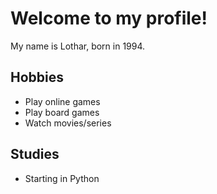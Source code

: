 # Welcome to my profile!

My name is Lothar, born in 1994.

## Hobbies

- Play online games
- Play board games
- Watch movies/series

## Studies

- Starting in Python
